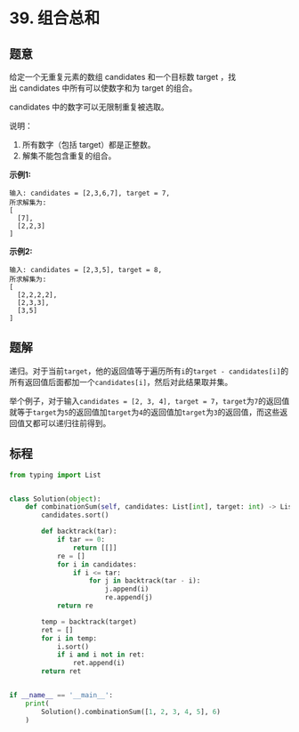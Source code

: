 # 39. 组合总和

## 题意

给定一个无重复元素的数组 candidates 和一个目标数 target ，找出 candidates 中所有可以使数字和为 target 的组合。

candidates 中的数字可以无限制重复被选取。

说明：

1.  所有数字（包括 target）都是正整数。
2.  解集不能包含重复的组合。 


**示例1:**

```
输入: candidates = [2,3,6,7], target = 7,
所求解集为:
[
  [7],
  [2,2,3]
]
```
**示例2:**
```
输入: candidates = [2,3,5], target = 8,
所求解集为:
[
  [2,2,2,2],
  [2,3,3],
  [3,5]
]
```
## 题解

递归。对于当前`target`，他的返回值等于遍历所有`i`的`target - candidates[i]`的所有返回值后面都加一个`candidates[i]`，然后对此结果取并集。

举个例子，对于输入`candidates = [2, 3, 4], target = 7`，`target`为`7`的返回值就等于`target`为`5`的返回值加`target`为`4`的返回值加`target`为`3`的返回值，而这些返回值又都可以递归往前得到。

## 标程

```python
from typing import List


class Solution(object):
    def combinationSum(self, candidates: List[int], target: int) -> List[List[int]]:
        candidates.sort()

        def backtrack(tar):
            if tar == 0:
                return [[]]
            re = []
            for i in candidates:
                if i <= tar:
                    for j in backtrack(tar - i):
                        j.append(i)
                        re.append(j)
            return re

        temp = backtrack(target)
        ret = []
        for i in temp:
            i.sort()
            if i and i not in ret:
                ret.append(i)
        return ret


if __name__ == '__main__':
    print(
        Solution().combinationSum([1, 2, 3, 4, 5], 6)
    )

```